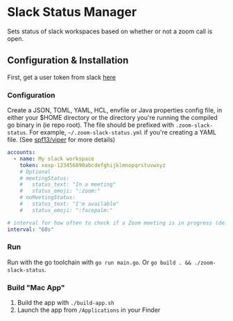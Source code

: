 # Slack Status Manager

Sets status of slack workspaces based on whether or not a zoom call is open.

## Configuration & Installation

First, get a user token from slack [here](https://api.slack.com/custom-integrations/legacy-tokens)

### Configuration

Create a JSON, TOML, YAML, HCL, envfile or Java properties config file, in either your $HOME directory or the directory you're running the compiled go binary in (ie repo root). The file should be prefixed with `.zoom-slack-status`. For example, `~/.zoom-slack-status.yml` if you're creating a YAML file. (See [spf13/viper](https://github.com/spf13/viper) for more details)

```yaml
accounts:
  - name: My slack workspace
    token: xoxp-123456890abcdefghijklmnopqrstuvwxyz
    # Optional
    # meetingStatus:
    #   status_text: "In a meeting"
    #   status_emoji: ":zoom:"
    # noMeetingStatus:
    #   status_text: "I'm available"
    #   status_emoji: ":facepalm:"

# interval for how often to check if a Zoom meeting is in progress (default: 60s)
interval: "60s"
```

### Run

Run with the go toolchain with `go run main.go`. Or `go build . && ./zoom-slack-status`.

### Build "Mac App"

1. Build the app with `./build-app.sh`
2. Launch the app from `/Applications` in your Finder
